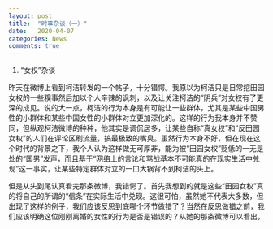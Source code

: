 ```yaml
---
layout: post
title:  "时事杂谈（一）"
date:   2020-04-07
categories: News
comments: true
---
```

1. “女权”杂谈

昨天在微博上看到柯洁转发的一个帖子，十分错愕。我原以为柯洁只是日常挖田园女权的一些糗事然后加以个人辛辣的讽刺，以及让关注柯洁的“阴兵”对女权有了更深的成见。说的大一点，柯洁的行为本身是有可能让一些群体，尤其是某些中国男性的小群体和某些中国女性的小群体对立更加深化的。这样的行为我本身并不赞同，但纵观柯洁微博的种种，他其实是调侃居多，让某些自称“真女权”和“反田园女权”的人们在评论区刷流量，搞最极致的嘴臭。虽然行为本身不好，但在现在这个时代的背景之下，我个人认为这样做无可厚非，能为被“田园女权”贬低的一无是处的“国男”发声，而且基于“网络上的言论和骂战基本不可能真的在现实生活中兑现”这一事实，让某些特定群体对立的一口大锅背不到柯洁的头上。

但是从头到尾认真看完那条微博，我错愕了。首先我想到的就是这些“田园女权”真的将自己的所谓的“信条”在实际生活中兑现。这很可怕，虽然她不代表大多数，但出现了这样的例子，我们应该反思到底哪个环节做错了？当然在反思做错之前，我们应该明确这位刚刚离婚的女性的行为是否是错误的？从她的那条微博可以看出，